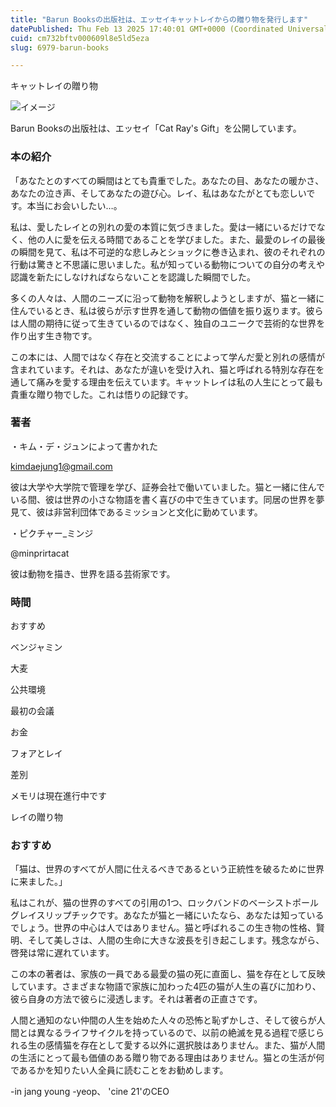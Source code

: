 ```yaml
---
title: "Barun Booksの出版社は、エッセイキャットレイからの贈り物を発行します"
datePublished: Thu Feb 13 2025 17:40:01 GMT+0000 (Coordinated Universal Time)
cuid: cm732bftv000609l8e5ld5eza
slug: 6979-barun-books

---
```



キャットレイの贈り物

![イメージ](https://cdn.hashnode.com/res/hashnode/image/upload/v1739434375766/9840563f-7c28-4c0d-a646-75d44fd5b9d9.jpeg)

Barun Booksの出版社は、エッセイ「Cat Ray's Gift」を公開しています。

### 本の紹介

「あなたとのすべての瞬間はとても貴重でした。あなたの目、あなたの暖かさ、あなたの泣き声、そしてあなたの遊び心。レイ、私はあなたがとても恋しいです。本当にお会いしたい…。

私は、愛したレイとの別れの愛の本質に気づきました。愛は一緒にいるだけでなく、他の人に愛を伝える時間であることを学びました。また、最愛のレイの最後の瞬間を見て、私は不可逆的な悲しみとショックに巻き込まれ、彼のそれぞれの行動は驚きと不思議に思いました。私が知っている動物についての自分の考えや認識を新たにしなければならないことを認識した瞬間でした。

多くの人々は、人間のニーズに沿って動物を解釈しようとしますが、猫と一緒に住んでいるとき、私は彼らが示す世界を通して動物の価値を振り返ります。彼らは人間の期待に従って生きているのではなく、独自のユニークで芸術的な世界を作り出す生き物です。

この本には、人間ではなく存在と交流することによって学んだ愛と別れの感情が含まれています。それは、あなたが違いを受け入れ、猫と呼ばれる特別な存在を通して痛みを愛する理由を伝えています。キャットレイは私の人生にとって最も貴重な贈り物でした。これは悟りの記録です。

### 著者

・キム・デ・ジュンによって書かれた

kimdaejung1@gmail.com

彼は大学や大学院で管理を学び、証券会社で働いていました。猫と一緒に住んでいる間、彼は世界の小さな物語を書く喜びの中で生きています。同居の世界を夢見て、彼は非営利団体であるミッションと文化に勤めています。

・ピクチャー_ミンジ

@minprirtacat

彼は動物を描き、世界を語る芸術家です。

### 時間

おすすめ

ベンジャミン

大麦

公共環境

最初の会議

お金

フォアとレイ

差別

メモリは現在進行中です

レイの贈り物

### おすすめ

「猫は、世界のすべてが人間に仕えるべきであるという正統性を破るために世界に来ました。」

私はこれが、猫の世界のすべての引用の1つ、ロックバンドのベーシストポールグレイスリップチックです。あなたが猫と一緒にいたなら、あなたは知っているでしょう。世界の中心は人ではありません。猫と呼ばれるこの生き物の性格、賢明、そして美しさは、人間の生命に大きな波長を引き起こします。残念ながら、啓発は常に遅れています。

この本の著者は、家族の一員である最愛の猫の死に直面し、猫を存在として反映しています。さまざまな物語で家族に加わった4匹の猫が人生の喜びに加わり、彼ら自身の方法で彼らに浸透します。それは著者の正直さです。

人間と通知のない仲間の人生を始めた人々の恐怖と恥ずかしさ、そして彼らが人間とは異なるライフサイクルを持っているので、以前の絶滅を見る過程で感じられる生の感情猫を存在として愛する以外に選択肢はありません。また、猫が人間の生活にとって最も価値のある贈り物である理由はありません。猫との生活が何であるかを知りたい人全員に読むことをお勧めします。

-in jang young -yeop、 'cine 21'のCEO